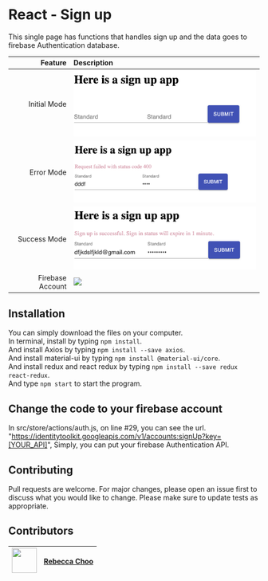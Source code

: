 # React - Sign up

This single page has functions that handles sign up and the data goes to firebase Authentication database.

| Feature | Description |
| -----: | :----------- |
|  Initial Mode | <img src="https://github.com/rebeccachoo/react-redux-firebase-signin/blob/main/initial.png?raw=true"  width="400">|
|  Error Mode | <img src="https://github.com/rebeccachoo/react-redux-firebase-signin/blob/main/error.png?raw=true"  width="400">|
|  Success Mode | <img src="https://github.com/rebeccachoo/react-redux-firebase-signin/blob/main/success.png?raw=true"  width="400">|
|  Firebase Account | <img src="https://github.com/rebeccachoo/react-redux-firebase-signup/blob/main/firebase.png?raw=true"  width="400">|

## Installation

You can simply download the files on your computer. <br />
In terminal, install by typing `npm install`.  <br />
And install Axios by typing `npm install --save axios`.  <br />
And install material-ui by typing `npm install @material-ui/core`.  <br />
And install redux and react redux by typing `npm install --save redux react-redux`.  <br />
And type `npm start` to start the program.


## Change the code to your firebase account

In src/store/actions/auth.js, on line #29, you can see the url.
"https://identitytoolkit.googleapis.com/v1/accounts:signUp?key=[YOUR_API]",
 Simply, you can put your firebase Authentication API.
 
 
## Contributing

Pull requests are welcome. For major changes, please open an issue first to discuss what you would like to change.
Please make sure to update tests as appropriate. 


##  Contributors

|  <img src="https://avatars.githubusercontent.com/u/254729?s=460&u=58ed23724180265db677357b4133d4ef970d6407&v=4" width="50" height="50" /> |<a href="https://github.com/rebeccachoo" target="_blank">Rebecca Choo</a>| 
| ----------- | ----------- |
